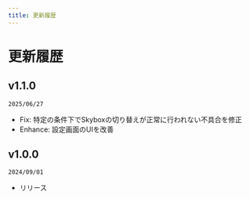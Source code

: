 ```yaml
---
title: 更新履歴
---
```


# 更新履歴

## v1.1.0
`2025/06/27`  
- Fix: 特定の条件下でSkyboxの切り替えが正常に行われない不具合を修正
- Enhance: 設定画面のUIを改善

## v1.0.0
`2024/09/01`  
- リリース